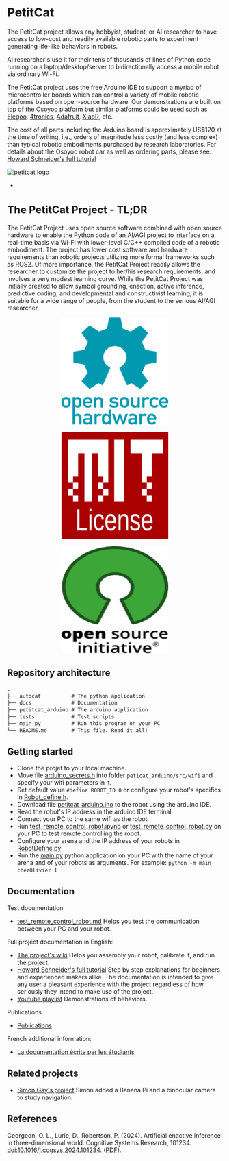 # PetitCat

The PetitCat project allows any hobbyist, student, or AI researcher to have access to low-cost and readily available robotic parts to experiment generating life-like behaviors in robots.

AI researcher's use it for their tens of thousands of lines of Python code running on a laptop/desktop/server to bidirectionally access a mobile robot via ordinary Wi-Fi.

The PetitCat project uses the free Arduino IDE to support a myriad of microcontroller boards which can control a variety of mobile robotic platforms based on open-source hardware.
Our demonstrations are built on top of the [Osoyoo](https://osoyoo.com/2022/07/05/v2-metal-mecanum-wheel-robotic-lesson1-robot-car-assembly-model-2021006600/) platform but similar platforms could be used such as [Elegoo](https://elegoofrance.fr/products/elegoo-projet-smart-robot-car-kit-v-4-0-avec-camera-livraison-24-48-h), [4tronics](https://4tronix.co.uk/blog/?p=169), [Adafruit](https://www.adafruit.com/product/1639), [XiaoR](https://www.xiaorgeek.net/products/xiaor-geek-arduino-uno-r3-wifi-smart-programmable-robot-car), etc.

The cost of all parts including the Arduino board is approximately US$120 at the time of writing, i.e., orders of magnitude less costly (and less complex) than typical robotic embodiments purchased by research laboratories. For details about the Osoyoo robot car as well as ordering parts, please see:
[Howard Schneider's full tutorial](docs/overview/Part_1_Easy_to_Read_Overview.md) 


![petitcat logo](docs/petitcat_padding.png)

-

<h2 style="font-size: 24px;">The PetitCat Project - TL;DR </h2>


The PetitCat Project uses open source software combined with open source hardware to enable the Python code of an AI/AGI project to interface on a real-time basis via Wi-Fi with lower-level C/C++ compiled code of a robotic embodiment. The project has lower cost software and hardware requirements than robotic projects utilizing more formal frameworks such as ROS2. Of more importance, the PetitCat Project readily allows the researcher to customize the project to her/his research requirements, and involves a very modest learning curve. While the PetitCat Project was initially created to allow symbol grounding, enaction, active inference, predictive coding, and developmental and constructivist learning, it is suitable for a wide range of people, from the student to the serious AI/AGI researcher.

<p align="center">
 <img src="openhardwarelogo.png" width=250" height="250">
</p>

<p align="center">
 <img src="mitlicense.png" width=250" height="250">
</p>

<p align="center">
 <img src="opensource.png" width=250" height="250">
</p>

## Repository architecture

```
.
├── autocat          # The python application
├── docs             # Documentation
├── petitcat_arduino # The arduino application
├── tests            # Test scripts
├── main.py          # Run this program on your PC            
└── README.md        # This file. Read it all!
```

## Getting started

* Clone the projet to your local machine.
* Move file [arduino_secrets.h](docs/first_step/arduino_secrets.h) into folder `peticat_arduino/src/wifi` and specify your wifi parameters in it. 
* Set default value `#define ROBOT_ID 0` or configure your robot's specifics in [Robot_define.h](petitcat_arduino/Robot_define.h).
* Download file [petitcat_arduino.ino](petitcat_arduino/petitcat_arduino.ino) to the robot using the arduino IDE.
* Read the robot's IP address in the arduino IDE terminal.
* Connect your PC to the same wifi as the robot
* Run [test_remote_control_robot.ipynb](tests/test_remote_control_robot.ipynb) or [test_remote_control_robot.py](tests/test_remote_control_robot.py) on your PC to test remote controlling the robot. 
* Configure your arena and the IP address of your robots in [RobotDefine.py](autocat/Robot/RobotDefine.py)
* Run the [main.py](main.py) python application on your PC with the name of your arena and of your robots as arguments. For example: `python -m main chezOlivier 1`



## Documentation 

Test documentation 
* [test_remote_control_robot.md](docs/tests/test_remote_control_robot.md) Helps you test the communication between your PC and your robot.

Full project documentation in English: 
* [The project's wiki](docs/wiki/home.md) Helps you assembly your robot, calibrate it, and run the project.
* [Howard Schneider's full tutorial](docs/overview/Part_1_Easy_to_Read_Overview.md) Step by step explanations for beginners and experienced makers alike. The documentation is intended to give any user a pleasant experience with the project regardless of how seriously they intend to make use of the project.
* [Youtube playlist](https://youtube.com/playlist?list=PLlSPp5EpW5vFb-ZMCr8m0dIOoKEQe9CIE&si=HachYRwgJR8I-BbH) Demonstrations of behaviors. 

Publications
* [Publications](docs/wiki/publications.md)

French additional information:
* [La documentation écrite par les étudiants](docs/first_step/premier_pas.md)

## Related projects

* [Simon Gay's project](https://gaysimon.github.io/robot/robot_navigation_en.html) Simon added a Banana Pi and a binocular camera to study navigation.

## References

Georgeon, O. L., Lurie, D.,  Robertson, P. (2024). 
Artificial enactive inference in three-dimensional world. Cognitive Systems Research, 101234. [doi:10.1016/j.cogsys.2024.101234](https://doi.org/10.1016/j.cogsys.2024.101234).
([PDF](https://hal.science/hal-04587508)).
